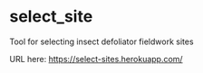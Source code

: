 # select_site
Tool for selecting insect defoliator fieldwork sites

URL here: https://select-sites.herokuapp.com/
